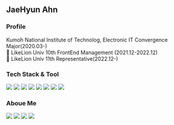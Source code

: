 <div>
    <h2>JaeHyun Ahn</h2>
</div> 
<div>
    <h3>Profile</h3>
    <div>Kumoh National Institute of Technolog, Electronic IT Convergence Major(2020.03-)</div>
    <div>🦁 LikeLion Univ 10th FrontEnd Management (2021.12-2022.12)</div>
    <div>🦁 LikeLion Univ 11th Representative(2022.12-)</div>
</div>

<div>
  <h3>Tech Stack & Tool</h3>
  <div>
    <img src="https://img.shields.io/badge/HTML5-E34F26?style=flat-square&logo=HTML5&logoColor=white">
    <img src="https://img.shields.io/badge/CSS3-1572B6?style=flat-square&logo=CSS3&logoColor=white">
    <img src="https://img.shields.io/badge/JavaScript-F7DF1E?style=flat-square&logo=Javascript&logoColor=black">
    <img src="https://img.shields.io/badge/TypeScript-3178C6?style=flat-square&logo=Typescript&logoColor=black">
    <img src="https://img.shields.io/badge/React-61DAFB?style=flat-square&logo=React&logoColor=white">
    <img src="https://img.shields.io/badge/Next.js-000000?style=flat-square&logo=Next.js&logoColor=white">
    <img src="https://img.shields.io/badge/GitHub-181717?style=flat-square&logo=GitHub&logoColor=white">
    <img src="https://img.shields.io/badge/Figma-F24E1E?style=flat-square&logo=Figma&logoColor=white">
  </div>
</div>

<div>
    <h3>Aboue Me</h3>
    <div>
        <a href="https://www.notion.so/8ef080f2efb441dc956e5cab2b986883"><img src="https://img.shields.io/badge/Notion-000000?style=flat-square&logo=Notion&logoColor=white"></a>
        <a href="https://velog.io/@jaehyun_ground"><img src="https://img.shields.io/badge/Velog-20C997?style=flat-square&logo=Velog&logoColor=white"></a>
        <a href="https://www.instagram.com/x__drexx/"><img src="https://img.shields.io/badge/Instagram-E4405F?style=flat-square&logo=Instagram&logoColor=white"></a>
        <a href="mailto:gothddlek2603@gmail.com"><img src="https://img.shields.io/badge/Gmail-EA4335?style=flat-square&logo=Gmail&logoColor=white&link=mailto:gothddlek2603@gmail.com"></a>
    </div>
</div>
